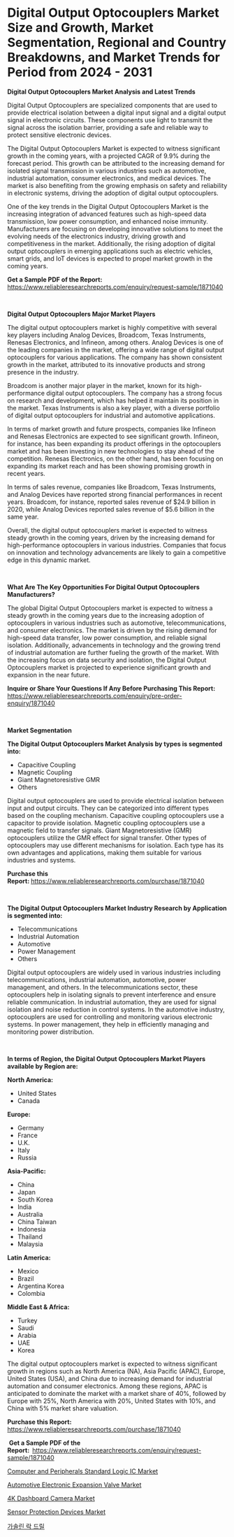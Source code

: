 <p><h1>Digital Output Optocouplers Market Size and Growth, Market Segmentation, Regional and Country Breakdowns, and Market Trends for Period from 2024 -  2031</h1></p><p><strong>Digital Output Optocouplers Market Analysis and Latest Trends</strong></p>
<p><p>Digital Output Optocouplers are specialized components that are used to provide electrical isolation between a digital input signal and a digital output signal in electronic circuits. These components use light to transmit the signal across the isolation barrier, providing a safe and reliable way to protect sensitive electronic devices.</p><p>The Digital Output Optocouplers Market is expected to witness significant growth in the coming years, with a projected CAGR of 9.9% during the forecast period. This growth can be attributed to the increasing demand for isolated signal transmission in various industries such as automotive, industrial automation, consumer electronics, and medical devices. The market is also benefiting from the growing emphasis on safety and reliability in electronic systems, driving the adoption of digital output optocouplers.</p><p>One of the key trends in the Digital Output Optocouplers Market is the increasing integration of advanced features such as high-speed data transmission, low power consumption, and enhanced noise immunity. Manufacturers are focusing on developing innovative solutions to meet the evolving needs of the electronics industry, driving growth and competitiveness in the market. Additionally, the rising adoption of digital output optocouplers in emerging applications such as electric vehicles, smart grids, and IoT devices is expected to propel market growth in the coming years.</p></p>
<p><strong>Get a Sample PDF of the Report:&nbsp;</strong> <a href="https://www.reliableresearchreports.com/enquiry/request-sample/1871040">https://www.reliableresearchreports.com/enquiry/request-sample/1871040</a></p>
<p>&nbsp;</p>
<p><strong>Digital Output Optocouplers Major Market Players</strong></p>
<p><p>The digital output optocouplers market is highly competitive with several key players including Analog Devices, Broadcom, Texas Instruments, Renesas Electronics, and Infineon, among others. Analog Devices is one of the leading companies in the market, offering a wide range of digital output optocouplers for various applications. The company has shown consistent growth in the market, attributed to its innovative products and strong presence in the industry.</p><p>Broadcom is another major player in the market, known for its high-performance digital output optocouplers. The company has a strong focus on research and development, which has helped it maintain its position in the market. Texas Instruments is also a key player, with a diverse portfolio of digital output optocouplers for industrial and automotive applications.</p><p>In terms of market growth and future prospects, companies like Infineon and Renesas Electronics are expected to see significant growth. Infineon, for instance, has been expanding its product offerings in the optocouplers market and has been investing in new technologies to stay ahead of the competition. Renesas Electronics, on the other hand, has been focusing on expanding its market reach and has been showing promising growth in recent years.</p><p>In terms of sales revenue, companies like Broadcom, Texas Instruments, and Analog Devices have reported strong financial performances in recent years. Broadcom, for instance, reported sales revenue of $24.9 billion in 2020, while Analog Devices reported sales revenue of $5.6 billion in the same year.</p><p>Overall, the digital output optocouplers market is expected to witness steady growth in the coming years, driven by the increasing demand for high-performance optocouplers in various industries. Companies that focus on innovation and technology advancements are likely to gain a competitive edge in this dynamic market.</p></p>
<p>&nbsp;</p>
<p><strong>What Are The Key Opportunities For Digital Output Optocouplers Manufacturers?</strong></p>
<p><p>The global Digital Output Optocouplers market is expected to witness a steady growth in the coming years due to the increasing adoption of optocouplers in various industries such as automotive, telecommunications, and consumer electronics. The market is driven by the rising demand for high-speed data transfer, low power consumption, and reliable signal isolation. Additionally, advancements in technology and the growing trend of industrial automation are further fueling the growth of the market. With the increasing focus on data security and isolation, the Digital Output Optocouplers market is projected to experience significant growth and expansion in the near future.</p></p>
<p><strong>Inquire or Share Your Questions If Any Before Purchasing This Report:</strong> <a href="https://www.reliableresearchreports.com/enquiry/pre-order-enquiry/1871040">https://www.reliableresearchreports.com/enquiry/pre-order-enquiry/1871040</a></p>
<p>&nbsp;</p>
<p><strong>Market Segmentation</strong></p>
<p><strong>The Digital Output Optocouplers Market Analysis by types is segmented into:</strong></p>
<p><ul><li>Capacitive Coupling</li><li>Magnetic Coupling</li><li>Giant Magnetoresistive GMR</li><li>Others</li></ul></p>
<p><p>Digital output optocouplers are used to provide electrical isolation between input and output circuits. They can be categorized into different types based on the coupling mechanism. Capacitive coupling optocouplers use a capacitor to provide isolation. Magnetic coupling optocouplers use a magnetic field to transfer signals. Giant Magnetoresistive (GMR) optocouplers utilize the GMR effect for signal transfer. Other types of optocouplers may use different mechanisms for isolation. Each type has its own advantages and applications, making them suitable for various industries and systems.</p></p>
<p><strong>Purchase this Report:&nbsp;</strong><a href="https://www.reliableresearchreports.com/purchase/1871040">https://www.reliableresearchreports.com/purchase/1871040</a></p>
<p>&nbsp;</p>
<p><strong>The Digital Output Optocouplers Market Industry Research by Application is segmented into:</strong></p>
<p><ul><li>Telecommunications</li><li>Industrial Automation</li><li>Automotive</li><li>Power Management</li><li>Others</li></ul></p>
<p><p>Digital output optocouplers are widely used in various industries including telecommunications, industrial automation, automotive, power management, and others. In the telecommunications sector, these optocouplers help in isolating signals to prevent interference and ensure reliable communication. In industrial automation, they are used for signal isolation and noise reduction in control systems. In the automotive industry, optocouplers are used for controlling and monitoring various electronic systems. In power management, they help in efficiently managing and monitoring power distribution.</p></p>
<p>&nbsp;</p>
<p><strong>In terms of Region, the Digital Output Optocouplers Market Players available by Region are:</strong></p>
<p>
    <p> <strong> North America: </strong>
        <ul>
            <li>United States</li>
            <li>Canada</li>
        </ul>
        </p> 
    <p> <strong> Europe: </strong>
        <ul>
            <li>Germany</li>
            <li>France</li>
            <li>U.K.</li>
            <li>Italy</li>
            <li>Russia</li>
        </ul>
        </p> 
    <p> <strong> Asia-Pacific: </strong>
        <ul>
            <li>China</li>
            <li>Japan</li>
            <li>South Korea</li>
            <li>India</li>
            <li>Australia</li>
            <li>China Taiwan</li>
            <li>Indonesia</li>
            <li>Thailand</li>
            <li>Malaysia</li>
        </ul>
        </p> 
    <p> <strong> Latin America: </strong>
        <ul>
            <li>Mexico</li>
            <li>Brazil</li>
            <li>Argentina Korea</li>
            <li>Colombia</li>
        </ul>
        </p> 
    <p> <strong> Middle East & Africa: </strong>
        <ul>
            <li>Turkey</li>
            <li>Saudi</li>
            <li>Arabia</li>
            <li>UAE</li>
            <li>Korea</li>
        </ul>
    </p>
    </p>
<p><p>The digital output optocouplers market is expected to witness significant growth in regions such as North America (NA), Asia Pacific (APAC), Europe, United States (USA), and China due to increasing demand for industrial automation and consumer electronics. Among these regions, APAC is anticipated to dominate the market with a market share of 40%, followed by Europe with 25%, North America with 20%, United States with 10%, and China with 5% market share valuation.</p></p>
<p><strong>Purchase this Report: </strong><a href="https://www.reliableresearchreports.com/purchase/1871040">https://www.reliableresearchreports.com/purchase/1871040</a></p>
<p>&nbsp;<strong>Get a Sample PDF of the Report:&nbsp;&nbsp;</strong><a href="https://www.reliableresearchreports.com/enquiry/request-sample/1871040">https://www.reliableresearchreports.com/enquiry/request-sample/1871040</a></p>
<p><strong></strong></p>
<p><p><a href="https://github.com/wusalecollins540tpqoz/Market-Research-Report-List-1/blob/main/computer-and-peripherals-standard-logic-ic-market.md">Computer and Peripherals Standard Logic IC Market</a></p><p><a href="https://issuu.com/reportprime-2/docs/automotive-electronic-expansion-valve-market-size-">Automotive Electronic Expansion Valve Market</a></p><p><a href="https://issuu.com/reportprime-2/docs/4k-dashboard-camera-market-size-2030.pptx">4K Dashboard Camera Market</a></p><p><a href="https://github.com/pjcfca/Market-Research-Report-List-2/blob/main/sensor-protection-devices-market.md">Sensor Protection Devices Market</a></p><p><a href="https://github.com/royErdmtyan906778/Market-Research-Report-List-1/blob/main/152059412714.md">가솔린 락 드릴</a></p></p>